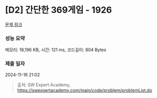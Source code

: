 # [D2] 간단한 369게임 - 1926 

[문제 링크](https://swexpertacademy.com/main/code/problem/problemDetail.do?contestProbId=AV5PTeo6AHUDFAUq) 

### 성능 요약

메모리: 18,196 KB, 시간: 121 ms, 코드길이: 804 Bytes

### 제출 일자

2024-11-16 21:02



> 출처: SW Expert Academy, https://swexpertacademy.com/main/code/problem/problemList.do